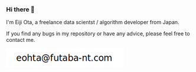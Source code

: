 ### Hi there 👋

I'm Eiji Ota, a freelance data scientst / algorithm developer from Japan.

If you find any bugs in my repository or have any advice, please feel free to contact me.

![contact-address](./contact-address.png)

<!--
**eohta/eohta** is a ✨ _special_ ✨ repository because its `README.md` (this file) appears on your GitHub profile.

Here are some ideas to get you started:

- 🔭 I’m currently working on ...
- 🌱 I’m currently learning ...
- 👯 I’m looking to collaborate on ...
- 🤔 I’m looking for help with ...
- 💬 Ask me about ...
- 📫 How to reach me: ...
- 😄 Pronouns: ...
- ⚡ Fun fact: ...
-->
